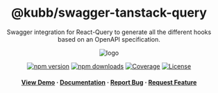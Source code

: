 <div align="center">

  <!-- <img src="assets/logo.png" alt="logo" width="200" height="auto" /> -->
  <h1>@kubb/swagger-tanstack-query</h1>
  
  <p>
   Swagger integration for React-Query to generate all the different hooks based on an OpenAPI specification.
  </p>  
  <img src="https://raw.githubusercontent.com/kubb-project/kubb/main/assets/banner.png" alt="logo"  height="auto" />

  [![npm version][npm-version-src]][npm-version-href]
  [![npm downloads][npm-downloads-src]][npm-downloads-href]
  [![Coverage][coverage-src]][coverage-href]
  [![License][license-src]][license-href]
  
  
  
  <!-- ALL-CONTRIBUTORS-BADGE:START - Do not remove or modify this section -->
  <!-- ALL-CONTRIBUTORS-BADGE:END -->
  </p>
   
  <h4>
    <a href="https://codesandbox.io/s/github/kubb-project/kubb/tree/main/examples/typescript" target="_blank">View Demo</a>
    <span> · </span>
      <a href="https://kubb.dev/" target="_blank">Documentation</a>
    <span> · </span>
      <a href="https://github.com/kubb-project/kubb/issues/" target="_blank">Report Bug</a>
    <span> · </span>
      <a href="https://github.com/kubb-project/kubb/issues/" target="_blank">Request Feature</a>
  </h4>
</div>


<!-- Badges -->

[npm-version-src]: https://img.shields.io/npm/v/@kubb/swagger-tanstack-query?flat&colorA=18181B&colorB=f58517
[npm-version-href]: https://npmjs.com/package/@kubb/swagger-tanstack-query
[npm-downloads-src]: https://img.shields.io/npm/dm/@kubb/swagger-tanstack-query?flat&colorA=18181B&colorB=f58517
[npm-downloads-href]: https://npmjs.com/package/@kubb/swagger-tanstack-query
[license-src]: https://img.shields.io/github/license/kubb-project/kubb.svg?flat&colorA=18181B&colorB=f58517
[license-href]: https://github.com/kubb-project/kubb/blob/main/LICENSE
[build-src]: https://img.shields.io/github/actions/workflow/status/kubb-project/kubb/ci.yaml?style=flat&colorA=18181B&colorB=f58517
[build-href]: https://www.npmjs.com/package/@kubb/swagger-tanstack-query
[minified-src]: https://img.shields.io/bundlephobia/min/@kubb/swagger-tanstack-query?style=flat&colorA=18181B&colorB=f58517
[minified-href]: https://www.npmjs.com/package/@kubb/swagger-tanstack-query
[coverage-src]: https://img.shields.io/codecov/c/github/kubb-project/kubb?style=flat&colorA=18181B&colorB=f58517
[coverage-href]: https://www.npmjs.com/package/@kubb/swagger-tanstack-query